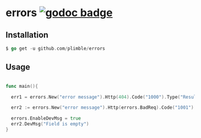 errors [![godoc badge](http://godoc.org/github.com/plimble/errors?status.png)](http://godoc.org/github.com/plimble/errors)
========


## Installation

```go
$ go get -u github.com/plimble/errors
```

## Usage

```go

func main(){

  err1 = errors.New("error message").Http(404).Code("1000").Type("Result not found")

  err2 := errors.New("error message").Http(errors.BadReq).Code("1001").Type("Invalid Arguments")

  errors.EnableDevMsg = true
  err2.DevMsg("Field is empty")
}


```